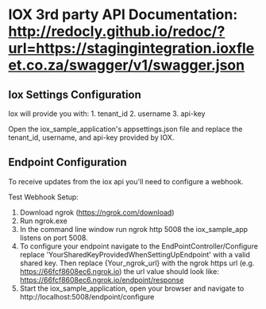 # IOX 3rd party API Documentation: http://redocly.github.io/redoc/?url=https://stagingintegration.ioxfleet.co.za/swagger/v1/swagger.json

## Iox Settings Configuration
Iox will provide you with:
    1. tenant_id
    2. username
    3. api-key

Open the iox_sample_application's appsettings.json file and replace the tenant_id, username, and api-key provided by IOX.


## Endpoint Configuration

To receive updates from the iox api you'll need to configure a webhook.

Test Webhook Setup:
1. Download ngrok (https://ngrok.com/download)
2. Run ngrok.exe 
3. In the command line window run ngrok http 5008 the iox_sample_app listens on port 5008.
4. To configure your endpoint navigate to the EndPointController/Configure replace 'YourSharedKeyProvidedWhenSettingUpEndpoint' with a valid shared key. Then replace {Your_ngrok_url} with the ngrok https url (e.g. https://66fcf8608ec6.ngrok.io) the url value should look like:  https://66fcf8608ec6.ngrok.io/endpoint/response 
5. Start the iox_sample_application, open your browser and navigate to http://localhost:5008/endpoint/configure




  
  

   